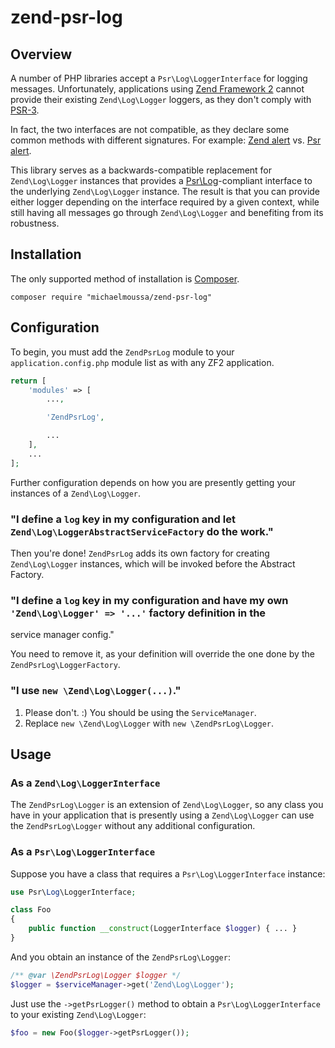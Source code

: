 # zend-psr-log

## Overview

A number of PHP libraries accept a `Psr\Log\LoggerInterface` for logging messages. Unfortunately, applications using
[Zend Framework 2](https://github.com/zendframework/zf2) cannot provide their existing `Zend\Log\Logger` loggers, as
they don't comply with [PSR-3](https://github.com/php-fig/fig-standards/blob/master/accepted/PSR-3-logger-interface.md).

In fact, the two interfaces are not compatible, as they declare some common methods with different
signatures. For example:
[Zend alert](https://github.com/zendframework/zf2/blob/master/library/Zend/Log/LoggerInterface.php#L28) vs.
[Psr alert](https://github.com/php-fig/log/blob/master/Psr/Log/LoggerInterface.php#L41).

This library serves as a backwards-compatible replacement for `Zend\Log\Logger` instances that provides a
[Psr\Log](https://github.com/php-fig/log)-compliant interface to the underlying `Zend\Log\Logger` instance. The
result is that you can provide either logger depending on the interface required by a given context, while still
having all messages go through `Zend\Log\Logger` and benefiting from its robustness.

## Installation

The only supported method of installation is [Composer](https://getcomposer.org/).

`composer require "michaelmoussa/zend-psr-log"`

## Configuration

To begin, you must add the `ZendPsrLog` module to your `application.config.php` module list as with any ZF2 application.

```php
return [
    'modules' => [
        ...,

        'ZendPsrLog',

        ...
    ],
    ...
];
```

Further configuration depends on how you are presently getting your instances of a `Zend\Log\Logger`.

### "I define a `log` key in my configuration and let `Zend\Log\LoggerAbstractServiceFactory` do the work."

Then you're done! `ZendPsrLog` adds its own factory for creating `Zend\Log\Logger` instances, which will be invoked
before the Abstract Factory.

### "I define a `log` key in my configuration and have my own `'Zend\Log\Logger' => '...'` factory definition in the
service manager config."

You need to remove it, as your definition will override the one done by the `ZendPsrLog\LoggerFactory`.

### "I use `new \Zend\Log\Logger(...)`."

1. Please don't. :) You should be using the `ServiceManager`.
2. Replace `new \Zend\Log\Logger` with `new \ZendPsrLog\Logger`.

## Usage

### As a `Zend\Log\LoggerInterface`

The `ZendPsrLog\Logger` is an extension of `Zend\Log\Logger`, so any class you have in your application that is
presently using a `Zend\Log\Logger` can use the `ZendPsrLog\Logger` without any additional configuration.

### As a `Psr\Log\LoggerInterface`

Suppose you have a class that requires a `Psr\Log\LoggerInterface` instance:

```php
use Psr\Log\LoggerInterface;

class Foo
{
    public function __construct(LoggerInterface $logger) { ... }
}
```

And you obtain an instance of the `ZendPsrLog\Logger`:

```php
/** @var \ZendPsrLog\Logger $logger */
$logger = $serviceManager->get('Zend\Log\Logger');
```

Just use the `->getPsrLogger()` method to obtain a `Psr\Log\LoggerInterface` to your existing `Zend\Log\Logger`:

```php
$foo = new Foo($logger->getPsrLogger());
```
